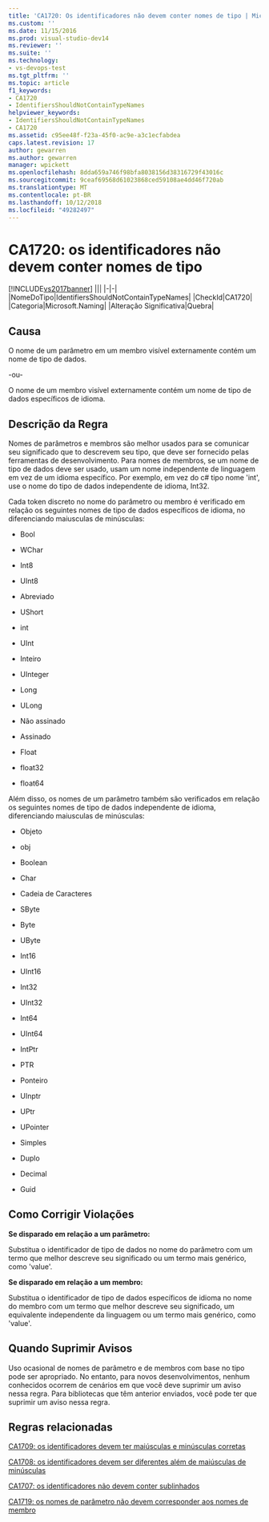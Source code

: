 ```yaml
---
title: 'CA1720: Os identificadores não devem conter nomes de tipo | Microsoft Docs'
ms.custom: ''
ms.date: 11/15/2016
ms.prod: visual-studio-dev14
ms.reviewer: ''
ms.suite: ''
ms.technology:
- vs-devops-test
ms.tgt_pltfrm: ''
ms.topic: article
f1_keywords:
- CA1720
- IdentifiersShouldNotContainTypeNames
helpviewer_keywords:
- IdentifiersShouldNotContainTypeNames
- CA1720
ms.assetid: c95ee48f-f23a-45f0-ac9e-a3c1ecfabdea
caps.latest.revision: 17
author: gewarren
ms.author: gewarren
manager: wpickett
ms.openlocfilehash: 8dda659a746f98bfa8038156d38316729f43016c
ms.sourcegitcommit: 9ceaf69568d61023868ced59108ae4dd46f720ab
ms.translationtype: MT
ms.contentlocale: pt-BR
ms.lasthandoff: 10/12/2018
ms.locfileid: "49282497"
---
```

# <a name="ca1720-identifiers-should-not-contain-type-names"></a>CA1720: os identificadores não devem conter nomes de tipo
[!INCLUDE[vs2017banner](../includes/vs2017banner.md)]
|||
|-|-|
|NomeDoTipo|IdentifiersShouldNotContainTypeNames|
|CheckId|CA1720|
|Categoria|Microsoft.Naming|
|Alteração Significativa|Quebra|

## <a name="cause"></a>Causa
 O nome de um parâmetro em um membro visível externamente contém um nome de tipo de dados.

 -ou-

 O nome de um membro visível externamente contém um nome de tipo de dados específicos de idioma.

## <a name="rule-description"></a>Descrição da Regra
 Nomes de parâmetros e membros são melhor usados para se comunicar seu significado que to descrevem seu tipo, que deve ser fornecido pelas ferramentas de desenvolvimento. Para nomes de membros, se um nome de tipo de dados deve ser usado, usam um nome independente de linguagem em vez de um idioma específico. Por exemplo, em vez do c# tipo nome 'int', use o nome do tipo de dados independente de idioma, Int32.

 Cada token discreto no nome do parâmetro ou membro é verificado em relação os seguintes nomes de tipo de dados específicos de idioma, no diferenciando maiusculas de minúsculas:

-   Bool

-   WChar

-   Int8

-   UInt8

-   Abreviado

-   UShort

-   int

-   UInt

-   Inteiro

-   UInteger

-   Long

-   ULong

-   Não assinado

-   Assinado

-   Float

-   float32

-   float64

 Além disso, os nomes de um parâmetro também são verificados em relação os seguintes nomes de tipo de dados independente de idioma, diferenciando maiusculas de minúsculas:

-   Objeto

-   obj

-   Boolean

-   Char

-   Cadeia de Caracteres

-   SByte

-   Byte

-   UByte

-   Int16

-   UInt16

-   Int32

-   UInt32

-   Int64

-   UInt64

-   IntPtr

-   PTR

-   Ponteiro

-   UInptr

-   UPtr

-   UPointer

-   Simples

-   Duplo

-   Decimal

-   Guid

## <a name="how-to-fix-violations"></a>Como Corrigir Violações
 **Se disparado em relação a um parâmetro:**

 Substitua o identificador de tipo de dados no nome do parâmetro com um termo que melhor descreve seu significado ou um termo mais genérico, como 'value'.

 **Se disparado em relação a um membro:**

 Substitua o identificador de tipo de dados específicos de idioma no nome do membro com um termo que melhor descreve seu significado, um equivalente independente da linguagem ou um termo mais genérico, como 'value'.

## <a name="when-to-suppress-warnings"></a>Quando Suprimir Avisos
 Uso ocasional de nomes de parâmetro e de membros com base no tipo pode ser apropriado. No entanto, para novos desenvolvimentos, nenhum conhecidos ocorrem de cenários em que você deve suprimir um aviso nessa regra. Para bibliotecas que têm anterior enviados, você pode ter que suprimir um aviso nessa regra.

## <a name="related-rules"></a>Regras relacionadas
 [CA1709: os identificadores devem ter maiúsculas e minúsculas corretas](../code-quality/ca1709-identifiers-should-be-cased-correctly.md)

 [CA1708: os identificadores devem ser diferentes além de maiúsculas de minúsculas](../code-quality/ca1708-identifiers-should-differ-by-more-than-case.md)

 [CA1707: os identificadores não devem conter sublinhados](../code-quality/ca1707-identifiers-should-not-contain-underscores.md)

 [CA1719: os nomes de parâmetro não devem corresponder aos nomes de membro](../code-quality/ca1719-parameter-names-should-not-match-member-names.md)



